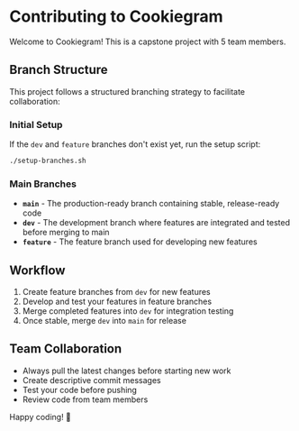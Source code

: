 # Contributing to Cookiegram

Welcome to Cookiegram! This is a capstone project with 5 team members.

## Branch Structure

This project follows a structured branching strategy to facilitate collaboration:

### Initial Setup

If the `dev` and `feature` branches don't exist yet, run the setup script:
```bash
./setup-branches.sh
```

### Main Branches

- **`main`** - The production-ready branch containing stable, release-ready code
- **`dev`** - The development branch where features are integrated and tested before merging to main
- **`feature`** - The feature branch used for developing new features

## Workflow

1. Create feature branches from `dev` for new features
2. Develop and test your features in feature branches
3. Merge completed features into `dev` for integration testing
4. Once stable, merge `dev` into `main` for release

## Team Collaboration

- Always pull the latest changes before starting new work
- Create descriptive commit messages
- Test your code before pushing
- Review code from team members

Happy coding! 🚀
